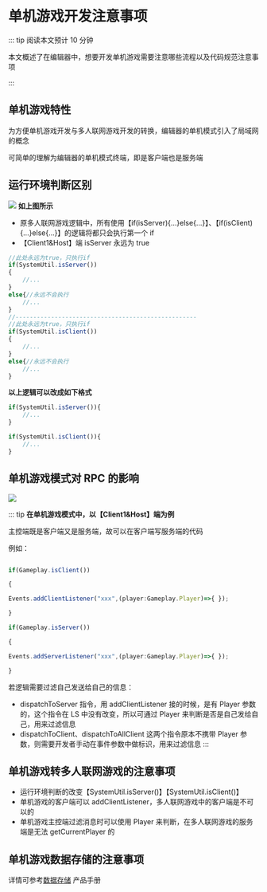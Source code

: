 # 单机游戏开发注意事项

::: tip 阅读本文预计 10 分钟 

本文概述了在编辑器中，想要开发单机游戏需要注意哪些流程以及代码规范注意事项

:::

## 单机游戏特性

为方便单机游戏开发与多人联网游戏开发的转换，编辑器的单机模式引入了局域网的概念

可简单的理解为编辑器的单机模式终端，即是客户端也是服务端

## 运行环境判断区别
![](https://cdn.233xyx.com/athena/online/5cb9c72fafea4fd9984041d2d4708795_11843136.webp)
**如上图所示**

- 原多人联网游戏逻辑中，所有使用【if(isServer){...}else{...}】、【if(isClient){...}else{...}】的逻辑将都只会执行第一个 if
- 【Client1&Host】端 isServer 永远为 true

```ts
//此处永远为true，只执行if
if(SystemUtil.isServer())
{
    //...
}
else{//永远不会执行
    //...
}
//---------------------------------------------------
//此处永远为true，只执行if
if(SystemUtil.isClient())
{
    //...
}
else{//永远不会执行
    //...
}
```

**以上逻辑可以改成如下格式**

```ts
if(SystemUtil.isServer()){
    //...
}

if(SystemUtil.isClient()){
    //...
}
```

## 单机游戏模式对 RPC 的影响
![](https://cdn.233xyx.com/athena/online/36e748a2d96e4e23a0f752095032c7a9_11843137.webp)

::: tip 
**在单机游戏模式中，以【Client1&Host】端为例**

主控端既是客户端又是服务端，故可以在客户端写服务端的代码

例如：
```ts

if(Gameplay.isClient())

{

Events.addClientListener("xxx",(player:Gameplay.Player)=>{ });

}

if(Gameplay.isServer())

{

Events.addServerListener("xxx",(player:Gameplay.Player)=>{ });

}
```

若逻辑需要过滤自己发送给自己的信息：

- dispatchToServer 指令，用 addClientListener 接的时候，是有 Player 参数的，这个指令在 LS 中没有改变，所以可通过 Player 来判断是否是自己发给自己，用来过滤信息
- dispatchToClient、dispatchToAllClient 这两个指令原本不携带 Player 参数，则需要开发者手动在事件参数中做标识，用来过滤信息
:::
## 

## 单机游戏转多人联网游戏的注意事项

- 运行环境判断的改变【SystemUtil.isServer()】【SystemUtil.isClient()】
- 单机游戏的客户端可以 addClientListener，多人联网游戏中的客户端是不可以的
- 单机游戏主控端过滤消息时可以使用 Player 来判断，在多人联网游戏的服务端是无法 getCurrentPlayer 的

## 单机游戏数据存储的注意事项

详情可参考[数据存储](https://docs.ark.online/Scripting/DataStorage.html) 产品手册
